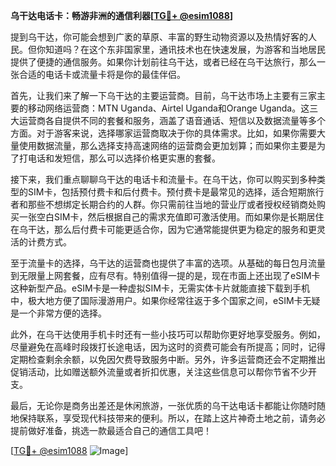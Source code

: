 **乌干达电话卡：畅游非洲的通信利器[[TG💪+ @esim1088](https://t.me/s/esim1088)]**

提到乌干达，你可能会想到广袤的草原、丰富的野生动物资源以及热情好客的人民。但你知道吗？在这个东非国家里，通讯技术也在快速发展，为游客和当地居民提供了便捷的通信服务。如果你计划前往乌干达，或者已经在乌干达旅行，那么一张合适的电话卡或流量卡将是你的最佳伴侣。

首先，让我们来了解一下乌干达的主要运营商。目前，乌干达市场上主要有三家主要的移动网络运营商：MTN Uganda、Airtel Uganda和Orange Uganda。这三大运营商各自提供不同的套餐和服务，涵盖了语音通话、短信以及数据流量等多个方面。对于游客来说，选择哪家运营商取决于你的具体需求。比如，如果你需要大量使用数据流量，那么选择支持高速网络的运营商会更加划算；而如果你主要是为了打电话和发短信，那么可以选择价格更实惠的套餐。

接下来，我们重点聊聊乌干达的电话卡和流量卡。在乌干达，你可以购买到多种类型的SIM卡，包括预付费卡和后付费卡。预付费卡是最常见的选择，适合短期旅行者和那些不想绑定长期合约的人群。你只需前往当地的营业厅或者授权经销商处购买一张空白SIM卡，然后根据自己的需求充值即可激活使用。而如果你是长期居住在乌干达，那么后付费卡可能更适合你，因为它通常能提供更为稳定的服务和更灵活的计费方式。

至于流量卡的选择，乌干达的运营商也提供了丰富的选项。从基础的每日包月流量到无限量上网套餐，应有尽有。特别值得一提的是，现在市面上还出现了eSIM卡这种新型产品。eSIM卡是一种虚拟SIM卡，无需实体卡片就能直接下载到手机中，极大地方便了国际漫游用户。如果你经常往返于多个国家之间，eSIM卡无疑是一个非常方便的选择。

此外，在乌干达使用手机卡时还有一些小技巧可以帮助你更好地享受服务。例如，尽量避免在高峰时段拨打长途电话，因为这时的资费可能会有所提高；同时，记得定期检查剩余余额，以免因欠费导致服务中断。另外，许多运营商还会不定期推出促销活动，比如赠送额外流量或者折扣优惠，关注这些信息可以帮你节省不少开支。

最后，无论你是商务出差还是休闲旅游，一张优质的乌干达电话卡都能让你随时随地保持联系，享受现代科技带来的便利。所以，在踏上这片神奇土地之前，请务必提前做好准备，挑选一款最适合自己的通信工具吧！

[[TG💪+ @esim1088](https://t.me/s/esim1088) ![Image](https://i.postimg.cc/4NQfJmqS/Snipaste-2025-05-13-00-14-12.png)]